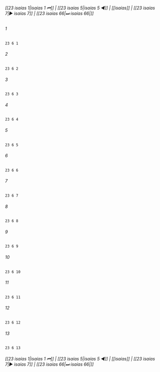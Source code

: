 
###### [[23 isaías 1|isaías 1 ⏮]] | [[23 isaías 5|isaías 5 ◀]] | [[isaías]] | [[23 isaías 7|▶ isaías 7]] | [[23 isaías 66|⏭ isaías 66|]]

###### 1
``` verse
23 6 1 
```
###### 2
``` verse
23 6 2 
```
###### 3
``` verse
23 6 3 
```
###### 4
``` verse
23 6 4 
```
###### 5
``` verse
23 6 5 
```
###### 6
``` verse
23 6 6 
```
###### 7
``` verse
23 6 7 
```
###### 8
``` verse
23 6 8 
```
###### 9
``` verse
23 6 9 
```
###### 10
``` verse
23 6 10 
```
###### 11
``` verse
23 6 11 
```
###### 12
``` verse
23 6 12 
```
###### 13
``` verse
23 6 13 
```

###### [[23 isaías 1|isaías 1 ⏮]] | [[23 isaías 5|isaías 5 ◀]] | [[isaías]] | [[23 isaías 7|▶ isaías 7]] | [[23 isaías 66|⏭ isaías 66|]]

